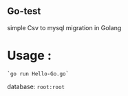 ## Go-test
simple Csv to mysql migration in Golang


# Usage :
```
`go run Hello-Go.go`  
```

database: `root:root`
